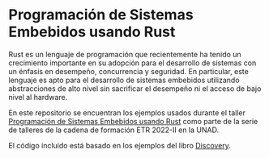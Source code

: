 # Programación de Sistemas Embebidos usando Rust

Rust es un lenguaje de programación que recientemente ha tenido un crecimiento importante en su adopción para el desarrollo de sistemas con un énfasis en desempeño, concurrencia y seguridad. En particular, este lenguaje es apto para el desarrollo de sistemas embebidos utilizando abstracciones de alto nivel sin sacrificar el desempeño ni el acceso de bajo nivel al hardware.

En este repositorio se encuentran los ejemplos usados durante el taller [Programación de Sistemas Embebidos usando Rust](https://youtu.be/GPIEJrX6_5w) como parte de la serie de talleres de la cadena de formación ETR 2022-II en la UNAD.

El código incluído está basado en los ejemplos del libro [Discovery](https://docs.rust-embedded.org/discovery/microbit/index.html).
